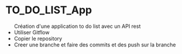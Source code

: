 # TO_DO_LIST_App
<ul>
Création d'une application to do list avec un API rest
<li>Utiliser Gitflow</li>
<li>Copier le repository</li>
<li>Creer une branche et faire des commits et des push sur la branche</li>
 </ul>

